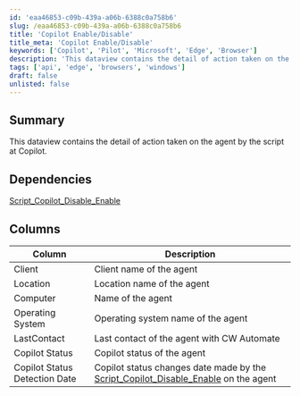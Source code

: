 ```yaml
---
id: 'eaa46853-c09b-439a-a06b-6388c0a758b6'
slug: /eaa46853-c09b-439a-a06b-6388c0a758b6
title: 'Copilot Enable/Disable'
title_meta: 'Copilot Enable/Disable'
keywords: ['Copilot', 'Pilot', 'Microsoft', 'Edge', 'Browser']
description: 'This dataview contains the detail of action taken on the agent by the script at Copilot'
tags: ['api', 'edge', 'browsers', 'windows']
draft: false
unlisted: false
---
```


## Summary
This dataview contains the detail of action taken on the agent by the script at Copilot.


## Dependencies

[Script_Copilot_Disable_Enable](/docs/42e9ec1d-84df-11ef-8a0f-8600008a66b7)

## Columns

| Column                       | Description                                      |
|------------------------------|--------------------------------------------------|
| Client                       | Client name of the agent                         |
| Location                     | Location name of the agent                       |
| Computer                     | Name of the agent                                |
| Operating System             | Operating system name of the agent               |
| LastContact                  | Last contact of the agent with CW Automate       |
| Copilot Status               | Copilot status of the agent                      |
| Copilot Status Detection Date| Copilot status changes date made by the [Script_Copilot_Disable_Enable](/docs/42e9ec1d-84df-11ef-8a0f-8600008a66b7) on the agent          |
